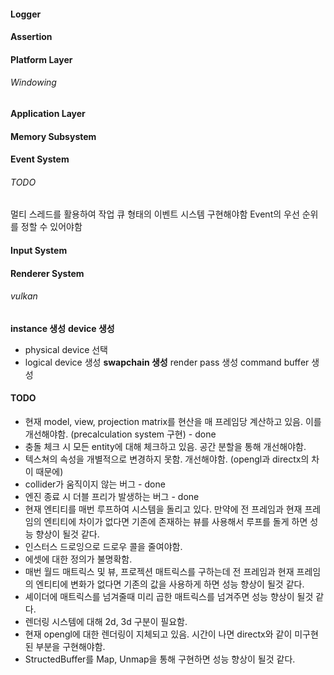 #### Logger
#### Assertion
#### Platform Layer
###### Windowing
#### Application Layer
#### Memory Subsystem
#### Event System
###### TODO
멀티 스레드를 활용하여 작업 큐 형태의 이벤트 시스템 구현해야함
Event의 우선 순위를 정할 수 있어야함
#### Input System
#### Renderer System
###### vulkan
**instance 생성**
**device 생성**
- physical device 선택
- logical device 생성
**swapchain 생성**
render pass 생성
command buffer 생성
#### TODO
- 현재 model, view, projection matrix를 현산을 매 프레임당 계산하고 있음. 이를 개선해야함. (precalculation system 구현) - done
- 충돌 체크 시 모든 entity에 대해 체크하고 있음. 공간 분할을 통해 개선해야함.
- 텍스쳐의 속성을 개별적으로 변경하지 못함. 개선해야함. (opengl과 directx의 차이 때문에)
- collider가 움직이지 않는 버그 - done
- 엔진 종료 시 더블 프리가 발생하는 버그 - done
- 현재 엔티티를 매번 루프하여 시스템을 돌리고 있다. 만약에 전 프레임과 현재 프레임의 엔티티에 차이가 없다면 기존에 존재하는 뷰를 사용해서 루프를 돌게 하면 성능 향상이 될것 같다.
- 인스터스 드로잉으로 드로우 콜을 줄여야함.
- 에셋에 대한 정의가 불명확함.
- 매번 월드 매트릭스 및 뷰, 프로젝션 매트릭스를 구하는데 전 프레임과 현재 프레임의 엔티티에 변화가 없다면 기존의 값을 사용하게 하면 성능 향상이 될것 같다.
- 셰이더에 매트릭스를 넘겨줄때 미리 곱한 매트릭스를 넘겨주면 성능 향상이 될것 같다.
- 렌더링 시스템에 대해 2d, 3d 구분이 필요함.
- 현재 opengl에 대한 렌더링이 지체되고 있음. 시간이 나면 directx와 같이 미구현 된 부분을 구현해야함.
- StructedBuffer를 Map, Unmap을 통해 구현하면 성능 향상이 될것 같다.
